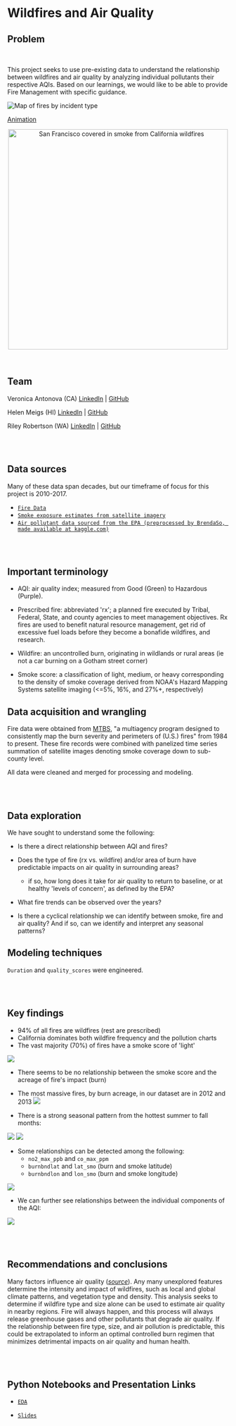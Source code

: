 # Wildfires and Air Quality

## Problem
</br>

This project seeks to use pre-existing data to understand the relationship between wildfires and air quality by analyzing individual pollutants their respective AQIs. Based on our learnings, we would like to be able to provide Fire Management with specific guidance.


![Map of fires by incident type](./assets/Tableau_fire_map.png)

[Animation](https://drive.google.com/file/d/1MWZd6geIZfosC4_0ReyLyio-6OQ5f0dS/view?usp=sharing)

<p align=center>
<img src="./assets/orange_sky_sf.png" width=500 alt="San Francisco covered in smoke from California wildfires" title="San Francisco covered in smoke from California wildfires">
</p>


</br>

## Team

Veronica Antonova (CA) [LinkedIn](http://linkedin.com/in/vstepanova) | [GitHub](https://github.com/cotica)

Helen Meigs (HI) [LinkedIn](https://www.linkedin.com/in/helenbm/) | [GitHub](https://github.com/welcometohelen)

Riley Robertson (WA) [LinkedIn](https://www.linkedin.com/in/riley-d-robertson/) | [GitHub](https://github.com/rileydr)

</br></br>
## Data sources

Many of these data span decades, but our timeframe of focus for this project is 2010-2017.

* [`Fire Data`](https://www.mtbs.gov/direct-download)
* [`Smoke exposure estimates from satellite imagery`](https://dataverse.harvard.edu/dataset.xhtml?persistentId=doi:10.7910/DVN/CTWGWE)
* [`Air pollutant data sourced from the EPA (preprocessed by BrendaSo, made available at kaggle.com)`](https://www.kaggle.com/sogun3/uspollution)
<!---* [`Air Quality`](https://docs.airnowapi.org/files)
[CA EV purchases]()--->

</br></br>

## Important terminology

* AQI: air quality index; measured from Good (Green) to Hazardous (Purple).

* Prescribed fire: abbreviated 'rx'; a planned fire executed by Tribal, Federal, State, and county agencies to meet management objectives.  Rx fires are used to benefit natural resource management, get rid of excessive fuel loads before they become a bonafide wildfires, and research.

* Wildfire: an uncontrolled burn, originating in wildlands or rural areas (ie not a car burning on a Gotham street corner)

* Smoke score: a classification of light, medium, or heavy corresponding to the density of smoke coverage derived from NOAA's Hazard Mapping Systems satellite imaging (<=5%, 16%, and 27%+, respectively)


## Data acquisition and wrangling

Fire data were obtained from [MTBS](https://www.mtbs.gov/), "a multiagency program designed to consistently map the burn severity and perimeters of (U.S.) fires" from 1984 to present.  These fire records were combined with panelized time series summation of satellite images denoting smoke coverage down to sub-county level.


All data were cleaned and merged for processing and modeling.


</br></br>
## Data exploration

We have sought to understand some the following:

* Is there a direct relationship between AQI and fires?

* Does the type of fire (rx vs. wildfire) and/or area of burn have predictable impacts on air quality in surrounding areas?
    * if so, how long does it take for air quality to return to baseline, or at healthy 'levels of concern', as defined by the EPA?

* What fire trends can be observed over the years?

* Is there a cyclical relationship we can identify between smoke, fire and air quality? And if so, can we identify and interpret any seasonal patterns?
 

<!---<iframe width="560" height="315" src="https://www.youtube.com/embed/videoseries?list=PLx0sYbCqOb8TBPRdmBHs5Iftvv9TPboYG" frameborder="0" allow="autoplay; encrypted-media" allowfullscreen></iframe>--->


## Modeling techniques

`Duration` and `quality_scores` were engineered.


</br></br>
## Key findings

* 94% of all fires are wildfires (rest are prescribed)
* California dominates both wildfire frequency and the pollution charts
* The vast majority (70%) of fires have a smoke score of 'light'

![](./assets/fires_by_score.jpg)
* There seems to be no relationship between the smoke score and the acreage of fire's impact (burn)
* The most massive fires, by burn acreage, in our dataset are in 2012 and 2013
![](./assets/fire_by_acreage.jpg)

* There is a strong seasonal pattern from the hottest summer to fall months:

![](./assets/fire_peak.png) ![](./assets/fire_season.png)

* Some relationships can be detected among the following:
   * `no2_max_ppb` and `co_max_ppm`
   * `burnbndlat` and `lat_smo` (burn and smoke latitude)
   * `burnbndlon` and `lon_smo` (burn and smoke longitude)

![](./assets/pairplot.png)

* We can further see relationships between the individual components of the AQI:

![](./assets/heatmap.png)


</br></br>
## Recommendations and conclusions

Many factors influence air quality (_[source](https://docs.google.com/document/d/11ob6Qt6jiWdM_G-ge4UOWN0kTx-5hHZep2QBnOp1yjY/edit?usp=sharing)_). Any many unexplored features determine the intensity and impact of wildfires, such as local and global climate patterns, and vegetation type and density.  This analysis seeks to determine if wildfire type and size alone can be used to estimate air quality in nearby regions.  Fire will always happen, and this process will always release greenhouse gases and other pollutants that degrade air quality.  If the relationship between fire type, size, and air pollution is predictable, this could be extrapolated to inform an optimal controlled burn regimen that minimizes detrimental impacts on air quality and human health.  



</br></br>
## Python Notebooks and Presentation Links

* [`EDA`](./code/va-EDA.ipynb)
<!---
* [Main notebook report with findings]()
* [`Scraping` notebook]()
* [`Modeling` notebook]()
* [`Cleaning` notebook]
--->
* [`Slides`](https://docs.google.com/presentation/d/10I3ZuSoi1APt5GTSe4lJPC51fLsKmMWfKAVmRrd-5NY/edit#slide=id.p)

<!---
<div style='float: center; padding=50px'>
<img src='https://github.com/rileydr/AirQuality-USWest/blob/main/assets/repository_banner_dark.png'>
</div>
--->
</br></br>
